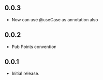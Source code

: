 ## 0.0.3

* Now can use @useCase as annotation also

## 0.0.2

* Pub Points convention

## 0.0.1

* Initial release.
